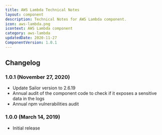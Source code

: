 ```yaml
---
title: AWS Lambda Technical Notes
layout: component
description: Technical Notes for AWS Lambda component.
icon: aws-lambda.png
icontext: AWS Lambda component
category: aws-lambda
updatedDate: 2020-11-27
ComponentVersion: 1.0.1
---
```


## Changelog

### 1.0.1 (November 27, 2020)

* Update Sailor version to 2.6.19
* Annual audit of the component code to check if it exposes a sensitive data in the logs
* Annual npm vulnerabilities audit

### 1.0.0 (March 14, 2019)

* Initial release
